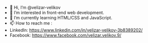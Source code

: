 - 👋 Hi, I’m @velizar-velikov
- 👀 I’m interested in front-end web development.
- 🌱 I’m currently learning HTML/CSS and JavaScript.
- 📫 How to reach me :
- LinkedIn: https://www.linkedin.com/in/velizar-velikov-3b8389202/
- Facebook: https://www.facebook.com/velizar.velikov.9/

<!---
velizar-velikov/velizar-velikov is a ✨ special ✨ repository because its `README.md` (this file) appears on your GitHub profile.
You can click the Preview link to take a look at your changes.
--->
